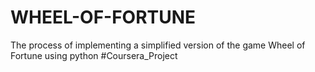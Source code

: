 # WHEEL-OF-FORTUNE
 The process of implementing a simplified version of the game Wheel of Fortune using python  #Coursera_Project
